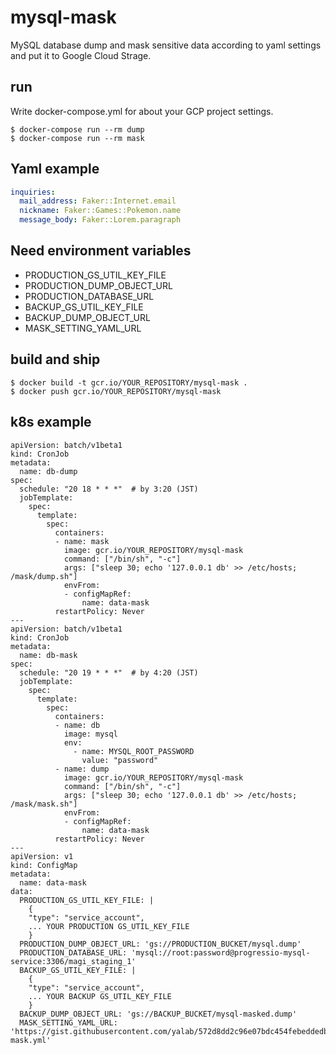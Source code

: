 # mysql-mask

MySQL database dump and mask sensitive data according to yaml settings and put it to Google Cloud Strage.

## run

Write docker-compose.yml for about your GCP project settings.

```
$ docker-compose run --rm dump
$ docker-compose run --rm mask
```

## Yaml example

```yaml
inquiries:
  mail_address: Faker::Internet.email
  nickname: Faker::Games::Pokemon.name
  message_body: Faker::Lorem.paragraph
```

## Need environment variables

- PRODUCTION_GS_UTIL_KEY_FILE
- PRODUCTION_DUMP_OBJECT_URL
- PRODUCTION_DATABASE_URL
- BACKUP_GS_UTIL_KEY_FILE
- BACKUP_DUMP_OBJECT_URL
- MASK_SETTING_YAML_URL

## build and ship

```
$ docker build -t gcr.io/YOUR_REPOSITORY/mysql-mask .
$ docker push gcr.io/YOUR_REPOSITORY/mysql-mask
```

## k8s example

```
apiVersion: batch/v1beta1
kind: CronJob
metadata:
  name: db-dump
spec:
  schedule: "20 18 * * *"  # by 3:20 (JST)
  jobTemplate:
    spec:
      template:
        spec:
          containers:
          - name: mask
            image: gcr.io/YOUR_REPOSITORY/mysql-mask
            command: ["/bin/sh", "-c"]
            args: ["sleep 30; echo '127.0.0.1 db' >> /etc/hosts; /mask/dump.sh"]
            envFrom:
            - configMapRef:
                name: data-mask
          restartPolicy: Never
---
apiVersion: batch/v1beta1
kind: CronJob
metadata:
  name: db-mask
spec:
  schedule: "20 19 * * *"  # by 4:20 (JST)
  jobTemplate:
    spec:
      template:
        spec:
          containers:
          - name: db
            image: mysql
            env:
              - name: MYSQL_ROOT_PASSWORD
                value: "password"
          - name: dump
            image: gcr.io/YOUR_REPOSITORY/mysql-mask
            command: ["/bin/sh", "-c"]
            args: ["sleep 30; echo '127.0.0.1 db' >> /etc/hosts; /mask/mask.sh"]
            envFrom:
            - configMapRef:
                name: data-mask
          restartPolicy: Never
---
apiVersion: v1
kind: ConfigMap
metadata:
  name: data-mask
data:
  PRODUCTION_GS_UTIL_KEY_FILE: |
    {
    "type": "service_account",
    ... YOUR PRODUCTION GS_UTIL_KEY_FILE
    }
  PRODUCTION_DUMP_OBJECT_URL: 'gs://PRODUCTION_BUCKET/mysql.dump'
  PRODUCTION_DATABASE_URL: 'mysql://root:password@progressio-mysql-service:3306/magi_staging_1'
  BACKUP_GS_UTIL_KEY_FILE: |
    {
    "type": "service_account",
    ... YOUR BACKUP GS_UTIL_KEY_FILE
    }
  BACKUP_DUMP_OBJECT_URL: 'gs://BACKUP_BUCKET/mysql-masked.dump'
  MASK_SETTING_YAML_URL: 'https://gist.githubusercontent.com/yalab/572d8dd2c96e07bdc454febeddedb671/raw/30cf297ce0cd69ecde06f51ae571d56688c88496/data-mask.yml'
```
